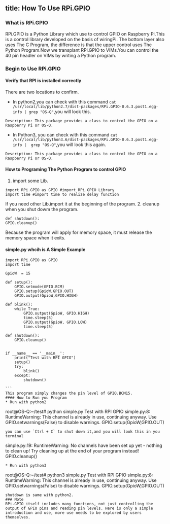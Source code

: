 title: How To Use RPi.GPIO
---

### What is RPi.GPIO
RPi.GPIO is a Python Library which use to control GPIO on Raspberry Pi.This is a control library developed on the basis of wiringPi. The bottom layer also uses The C Program, the difference is that the upper control uses The Python Program.Now we transplant RPi.GPIO to VIMs.You can control the 40 pin headler on VIMs by writing a Python program. 

### Begin to Use RPi.GPIO
#### Verify that RPI is installed correctly
There are two locations to confirm.
* In python2,you can check with this command `cat /usr/local/lib/python2.7/dist-packages/RPi.GPIO-0.6.3.post1.egg-info | grep "OS-Q"`,you will look this.
```
Description: This package provides a class to control the GPIO on a Raspberry Pi or OS-Q.
```
* In Python3, you can check with this command `cat /usr/local/lib/python3.6/dist-packages/RPi.GPIO-0.6.3.post1.egg-info |  grep "OS-Q"`,you will look this again.
```
Description: This package provides a class to control the GPIO on a Raspberry Pi or OS-Q.
```
#### How to Programing The Python Program to control GPIO

1. import some Lib.
```
import RPi.GPIO as GPIO #import RPi.GPIO Library
import time #import time to realize delay function
```
If you need other Lib.import it at the beginning of the program.
2. cleanup when you shut dowm the program.
```
def shutdown():
GPIO.cleanup()
```
Because the program will apply for memory space, it must release the memory space when it exits.
#### simple.py whcih is A Simple Example
```
import RPi.GPIO as GPIO
import time

GpioW  = 15

def setup():
	GPIO.setmode(GPIO.BCM)
	GPIO.setup(GpioW,GPIO.OUT)
	GPIO.output(GpioW,GPIO.HIGH)

def blink():
	while True:
		GPIO.output(GpioW, GPIO.HIGH)
		time.sleep(5)
		GPIO.output(GpioW, GPIO.LOW)
		time.sleep(5)

def shutdown():
	GPIO.cleanup()


if __name__ == '__main__':
	print("Test with RPI GPIO")
	setup()
	try:
		blink()
	except:
		shutdown()
																																																		   ```
This program simply changes the pin level of GPIO.BCM15.
#### How to Run you Program
* Run with python2
```
root@OS-Q:~/test# python simple.py 
Test with RPI GPIO
simple.py:8: RuntimeWarning: This channel is already in use, continuing anyway.  Use GPIO.setwarnings(False) to disable warnings.
GPIO.setup(GpioW,GPIO.OUT)
```
you can use `Ctrl + C` to shut down it,and you will look this in you terminal
```
simple.py:19: RuntimeWarning: No channels have been set up yet - nothing to clean up!  Try cleaning up at the end of your program instead!
GPIO.cleanup()
```
* Run with python3
```
root@OS-Q:~/test# python3 simple.py 
Test with RPI GPIO
simple.py:8: RuntimeWarning: This channel is already in use, continuing anyway.  Use GPIO.setwarnings(False) to disable warnings.
GPIO.setup(GpioW,GPIO.OUT)
```
shutdown is same with python2.
### Note
RPi.GPIO itself includes many functions, not just controlling the output of GPIO pins and reading pin levels. Here is only a simple introduction and use, more use needs to be explored by users themselves.
